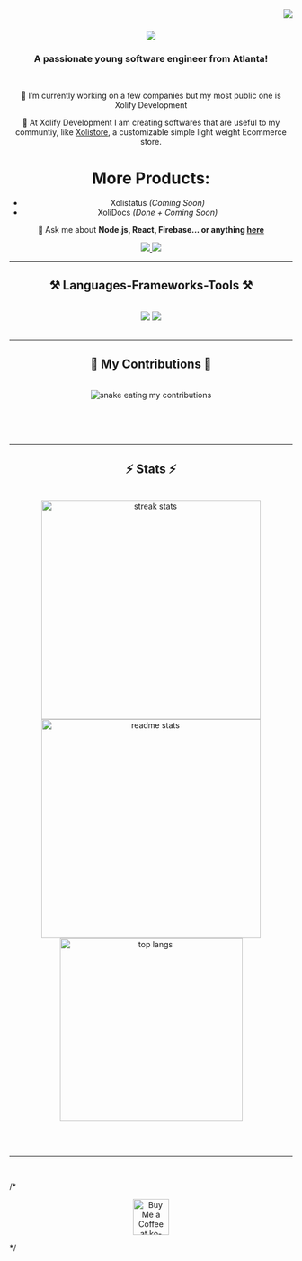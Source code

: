 <img align="right" src="https://visitor-badge.laobi.icu/badge?page_id=xolifydev.xolifydev" />

<h1 align="center">
    <img src="https://readme-typing-svg.herokuapp.com/?font=Righteous&size=35&center=true&vCenter=true&width=500&height=70&duration=4000&lines=Hi+There!+👋;+I'm+Xolify+(Waleed+Nagaria)!;" />
</h1>

<h3 align="center">A passionate young software engineer from Atlanta!</h3>

<br/>

<div align="center">
 
 🔭 I’m currently working on a few companies but my most public one is Xolify Development
 
 🌱 At Xolify Development I am creating softwares that are useful to my communtiy, like [Xolistore](https://xolify.store), a customizable simple light weight Ecommerce store. 

# More Products: 
 - Xolistatus _(Coming Soon)_
 - XoliDocs _(Done + Coming Soon)_

💬 Ask me about **Node.js, React, Firebase... or anything [here](https://xolify.store/discord)**

 </div>
 
<div align="center"> 
  <a href="mailto:xolify@xolify.store">
    <img src="https://img.shields.io/badge/Gmail-333333?style=for-the-badge&logo=mailboxdotorg&logoColor=red" />
  </a>
  <a href="https://xolify.store" target="_blank">
     <img src="https://img.shields.io/badge/Portfolio-FF5722?style=for-the-badge&logo=todoist&logoColor=white" target="_blank" /> <!-- sqlite, safari, google-chrome are other good icon options -->
  </a>
</div>

 <hr/>
 
<h2 align="center">⚒️ Languages-Frameworks-Tools ⚒️</h2>
<br/>
<div align="center">
    <img src="https://skillicons.dev/icons?i=react,bootstrap,mui,html,css,vscode,github,figma,tailwind,git,r" />
    <img src="https://skillicons.dev/icons?i=nodejs,python,javascript,typescript,express,supabase,firebase,mongodb,c,java,nextjs,mysql,flask" /><br>
</div>

<br/>
<hr/>

<div align="center">
  <h2>🐍 My Contributions 🐍</h2>
  <br>
  <img alt="snake eating my contributions" src="https://raw.githubusercontent.com/xolifydev/xolifydev/output/github-contribution-grid-snake.svg" />
  
  <br/><br/><br/>
</div>

<hr/>

<h2 align="center">⚡ Stats ⚡</h2>
<br>
<div align=center>
  <img width=390 src="https://github-readme-streak-stats-salesp07.vercel.app/?user=xolifydev&count_private=true&theme=react&border_radius=10" alt="streak stats"/>
  <img width=390 src="https://github-readme-stats-salesp07.vercel.app/api?username=xolifydev&count_private=true&show_icons=true&theme=react&rank_icon=github&border_radius=10" alt="readme stats" />
  <br/>
  <img width=325 align="center" src="https://github-readme-stats-salesp07.vercel.app/api/top-langs/?username=xolifydev&hide=HTML&langs_count=8&layout=compact&theme=react&border_radius=10&size_weight=0.5&count_weight=0.5&exclude_repo=github-readme-stats" alt="top langs" />
</div>

<br/><br/>

<hr/>

<br/>

/* <div align="center">
<a href='https://ko-fi.com/V7V4RAK9C' target='_blank'><img height='64' style='border:0px;height:64px;' src='https://storage.ko-fi.com/cdn/kofi1.png?v=3' border='0' alt='Buy Me a Coffee at ko-fi.com' /></a>
</div> */

<br/>
